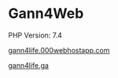 # Gann4Web

<p>PHP Version: 7.4</p>
<p>
  <a href="http://gann4life.000webhostapp.com">gann4life.000webhostapp.com</a>
</p>
<p>
  <a href="http://gann4life.ga">gann4life.ga</a>
</p>
